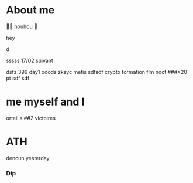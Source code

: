# About me
🦉🦥 houhou
🦥




hey

d

sssss
17/02
suivant

dsfz
399
day1
odods
zksyc
metis
sdfsdf
crypto formation
flm
noct
###>20 pt
sdf
sdf
# me myself and I
orteil
s
##2 victoires
# ATH
dencun yesterday
### Dip
